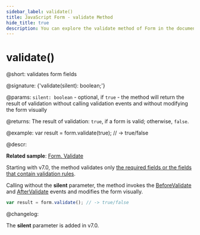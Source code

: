```yaml
---
sidebar_label: validate()
title: JavaScript Form - validate Method 
hide_title: true
description: You can explore the validate method of Form in the documentation of the DHTMLX JavaScript UI library. Browse developer guides and API reference, try out code examples and live demos, and download a free 30-day evaluation version of DHTMLX Suite 7.
---
```

 
# validate()

@short: validates form fields

@signature: {'validate(silent): boolean;'}

@params:
`silent: boolean` - optional, if `true` - the method will return the result of validation without calling validation events and without modifying the form visually

@returns:
The result of validation: `true`, if a form is valid; otherwise, `false`.

@example:
var result = form.validate(true); // -> true/false

@descr:

**Related sample**: [Form. Validate](https://snippet.dhtmlx.com/pmz0zk16)

Starting with v7.0, the method validates only [the required fields or the fields that contain validation rules](form/work_with_form.md#validatingform).

Calling without the **silent** parameter, the method invokes the [BeforeValidate](form/api/form_beforevalidate_event.md) and [AfterValidate](form/api/form_aftervalidate_event.md) events and modifies the form visually.

~~~js
var result = form.validate(); // -> true/false
~~~

@changelog: 

The **silent** parameter is added in v7.0.

[comment]: # (@related: form/work_with_form.md#validating-form)
